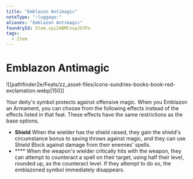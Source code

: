 ```yaml
---
title: "Emblazon Antimagic"
noteType: ":luggage:"
aliases: "Emblazon Antimagic"
foundryId: Item.cpi24BMCvvpJG7Fn
tags:
  - Item
---
```


# Emblazon Antimagic
![[pathfinder2e/Feats/zz_asset-files/icons-sundries-books-book-red-exclamation.webp|150]]

Your deity's symbol protects against offensive magic. When you Emblazon an Armament, you can choose from the following effects instead of the effects listed in that feat. These effects have the same restrictions as the base options.

*   **Shield** When the wielder has the shield raised, they gain the shield's circumstance bonus to saving throws against magic, and they can use Shield Block against damage from their enemies' spells.
*   **** When the weapon's wielder critically hits with the weapon, they can attempt to counteract a spell on their target, using half their level, rounded up, as the counteract level. If they attempt to do so, the emblazoned symbol immediately disappears.
